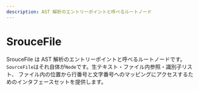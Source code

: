 ```yaml
---
description: AST 解析のエントリーポイントと呼べるルートノード
---
```


# SrouceFile

SrouceFile は AST 解析のエントリーポイントと呼べるルートノードです。 `SourceFile`はそれ自体が`Node`です。生テキスト・ファイル内参照・識別子リスト、 ファイル内の位置から行番号と文字番号へのマッピングにアクセスするためのインタフェースセットを提供します。


